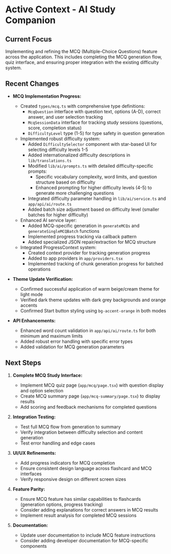 # Active Context - AI Study Companion

## Current Focus

Implementing and refining the MCQ (Multiple-Choice Questions) feature across the application. This includes completing the MCQ generation flow, quiz interface, and ensuring proper integration with the existing difficulty system.

## Recent Changes

- **MCQ Implementation Progress:**
    - Created `types/mcq.ts` with comprehensive type definitions:
        - `McqQuestion` interface with question text, options (A-D), correct answer, and user selection tracking
        - `McqSessionData` interface for tracking study sessions (questions, score, completion status)
        - `DifficultyLevel` type (1-5) for type safety in question generation
    - Implemented robust difficulty system:
        - Added `DifficultySelector` component with star-based UI for selecting difficulty levels 1-5
        - Added internationalized difficulty descriptions in `lib/translations.ts`
        - Modified `lib/ai/prompts.ts` with detailed difficulty-specific prompts:
            - Specific vocabulary complexity, word limits, and question structure based on difficulty
            - Enhanced prompting for higher difficulty levels (4-5) to generate more challenging questions
        - Integrated difficulty parameter handling in `lib/ai/service.ts` and `app/api/ai/route.ts`
        - Added batch size adjustment based on difficulty level (smaller batches for higher difficulty)
    - Enhanced AI service layer:
        - Added MCQ-specific generation in `generateMCQs` and `generateSingleMCQBatch` functions
        - Implemented progress tracking via callback pattern
        - Added specialized JSON repair/extraction for MCQ structure
    - Integrated ProgressContext system:
        - Created context provider for tracking generation progress
        - Added to app providers in `app/providers.tsx`
        - Implemented tracking of chunk generation progress for batched operations

- **Theme Update Verification:**
    - Confirmed successful application of warm beige/cream theme for light mode
    - Verified dark theme updates with dark grey backgrounds and orange accents
    - Confirmed Start button styling using `bg-accent-orange` in both modes

- **API Enhancements:**
    - Enhanced word count validation in `app/api/ai/route.ts` for both minimum and maximum limits
    - Added robust error handling with specific error types
    - Added validation for MCQ generation parameters

## Next Steps

1. **Complete MCQ Study Interface:**
   - Implement MCQ quiz page (`app/mcq/page.tsx`) with question display and option selection
   - Create MCQ summary page (`app/mcq-summary/page.tsx`) to display results
   - Add scoring and feedback mechanisms for completed questions

2. **Integration Testing:**
   - Test full MCQ flow from generation to summary
   - Verify integration between difficulty selection and content generation
   - Test error handling and edge cases

3. **UI/UX Refinements:**
   - Add progress indicators for MCQ completion
   - Ensure consistent design language across flashcard and MCQ interfaces
   - Verify responsive design on different screen sizes

4. **Feature Parity:**
   - Ensure MCQ feature has similar capabilities to flashcards (generation options, progress tracking)
   - Consider adding explanations for correct answers in MCQ results
   - Implement result analysis for completed MCQ sessions

5. **Documentation:**
   - Update user documentation to include MCQ feature instructions
   - Consider adding developer documentation for MCQ-specific components
